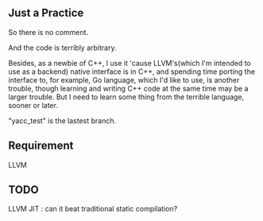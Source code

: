 ## Just a Practice

So there is no comment.

And the code is terribly arbitrary.

Besides, as a newbie of C++, I use it 'cause LLVM's(which I'm intended to use as a backend) native interface is in C++, and spending time porting the interface to, for example, Go language, which I'd like to use, is another trouble, though learning and writing C++ code at the same time may be a larger trouble. But I need to learn some thing from the terrible language, sooner or later.

"yacc\_test" is the lastest branch.

## Requirement

LLVM

## TODO

LLVM JIT : can it beat traditional static compilation?
